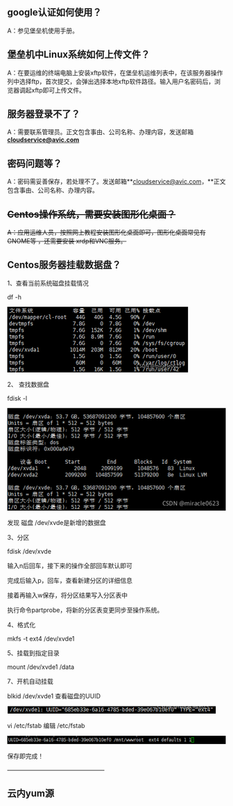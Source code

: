 ## google认证如何使用？

A：参见堡垒机使用手册。

## 堡垒机中Linux系统如何上传文件？

A：在要运维的终端电脑上安装xftp软件，在堡垒机运维列表中，在该服务器操作列中选择ftp，首次提交，会弹出选择本地xftp软件路径。输入用户名密码后，浏览器调起xftp即可上传文件。

## 服务器登录不了？

A：需要联系管理员。正文包含事由、公司名称、办理内容，发送邮箱**cloudservice@avic.com**

## 密码问题等？

A：密码需妥善保存，若处理不了。发送邮箱**cloudservice@avic.com，**正文包含事由、公司名称、办理内容。

## ~~Centos操作系统，需要安装图形化桌面？~~

~~A：应用运维人员，按照网上教程安装图形化桌面即可，图形化桌面常见有GNOME等 ，还需要安装 xrdp和VNC服务。~~

## Centos服务器挂载数据盘？

1、查看当前系统磁盘挂载情况

df -h

![](/assets/d1.png)

2、 查找数据盘

fdisk -l

![](/assets/d2.png)

发现 磁盘 /dev/xvde是新增的数据盘

3、分区

fdisk /dev/xvde

输入n后回车，接下来的操作全部回车默认即可

完成后输入p，回车，查看新建分区的详细信息

接着再输入w保存，将分区结果写入分区表中

执行命令partprobe，将新的分区表变更同步至操作系统。

4、格式化

mkfs -t ext4 /dev/xvde1

5、挂载到指定目录

mount /dev/xvde1 /data

7、开机自动挂载

blkid /dev/xvde1 查看磁盘的UUID

![](/assets/d6.png)

vi /etc/fstab 编辑 /etc/fstab

![](/assets/d7.png)

保存即完成！

————————————————

## 云内yum源



